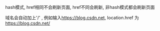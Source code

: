 hash模式, href相同不会刷新页面, href不同会刷新, 非hash模式都会刷新页面

域名会自动加上'/' , 例如输入<https://blog.csdn.net>, location.href 为 <https://blog.csdn.net/>
